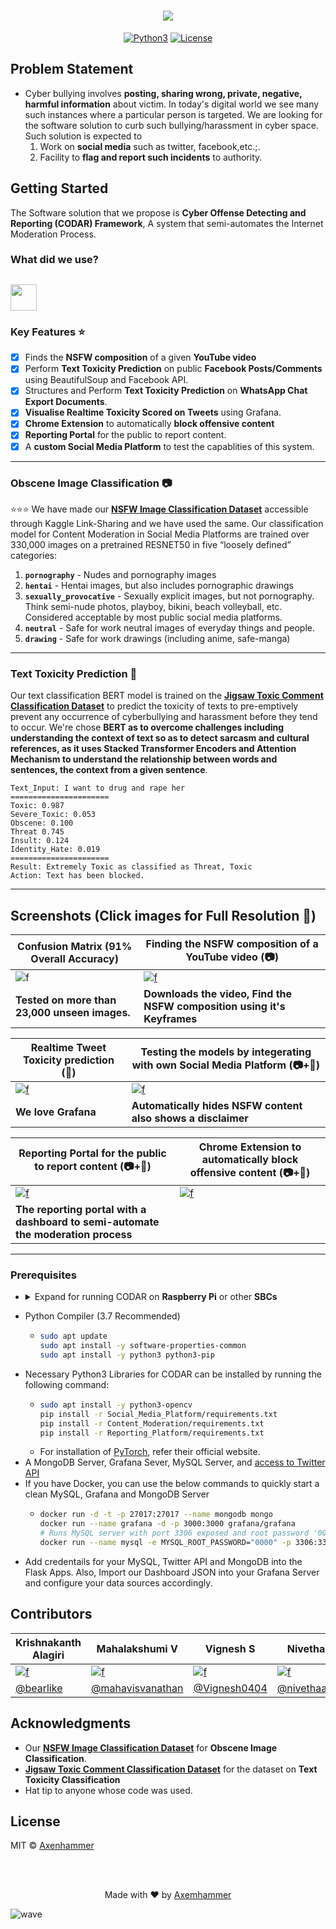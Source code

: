 <h1 align="center">
  <img src="https://imgur.com/4v9ghOJ.png">
</h1>
<p align="center">
<a href=""><img title="Python3" src="https://img.shields.io/badge/Python-3-yellow?style=for-the-badge&logo=python"></a>
<a href=""><img title="License" src="https://img.shields.io/badge/License-MIT-brightgreen?style=for-the-badge&logo="></a>
</p>


## Problem Statement
- Cyber bullying involves **posting, sharing wrong, private, negative, harmful information** about victim. In today's digital world we see many such instances where a particular person is targeted. We are looking for the software solution to curb such bullying/harassment in cyber space. Such solution is expected to 
  1. Work on **social media** such as twitter, facebook,etc.;. 
  2. Facility to **flag and report such incidents** to authority.


## Getting Started
The Software solution that we propose is **Cyber Offense Detecting and Reporting (CODAR) Framework**, A system that semi-automates the Internet Moderation Process.

### What did we use?
<a href="https://github.com/axenhammer/CODAR/network/dependencies"><img height="42" src="https://i.imgur.com/4bUNd79.png" /></a>
----
### Key Features :star:
- [X] Finds the **NSFW composition** of a given **YouTube video**
- [X] Perform **Text Toxicity Prediction** on public **Facebook Posts/Comments** using BeautifulSoup and Facebook API.
- [X] Structures and Perform **Text Toxicity Prediction** on **WhatsApp Chat Export Documents**.
- [X] **Visualise Realtime Toxicity Scored on Tweets** using Grafana.
- [X] **Chrome Extension** to automatically **block offensive content**
- [X] **Reporting Portal** for the public to report content.
- [X] A **custom Social Media Platform** to test the capablities of this system.

-----
### Obscene Image Classification 📷
:star::star::star: We have made our **[NSFW Image Classification Dataset](https://www.kaggle.com/dataset/360fbfce26b59056e60d5e9cd1cfa884c2d66c5b6f3b350254651cd136a41322)** accessible through Kaggle Link-Sharing and we have used the same. Our classification model for Content Moderation in Social Media Platforms are trained over 330,000 images on a pretrained RESNET50 in five “loosely defined” categories:
1. **`pornography`** - Nudes and pornography images
2. **`hentai`** - Hentai images, but also includes pornographic drawings
3. **`sexually_provocative`** - Sexually explicit images, but not pornography. Think semi-nude photos, playboy, bikini, beach volleyball, etc. Considered acceptable by most public social media platforms.
4. **`neutral`** - Safe for work neutral images of everyday things and people.
5. **`drawing`** - Safe for work drawings (including anime, safe-manga)

-----
### Text Toxicity Prediction 💬
Our text classification BERT model is trained on the **[Jigsaw Toxic Comment Classification Dataset](https://www.kaggle.com/c/jigsaw-toxic-comment-classification-challenge/data)** to predict the toxicity of texts to pre-emptively prevent any occurrence of cyberbullying and harassment before they tend to occur. We're chose **BERT as to overcome challenges including understanding the context of text so as to detect sarcasm and cultural references, as it uses Stacked Transformer Encoders and Attention Mechanism to understand the relationship between words and sentences, the context from a given sentence**.  

```
Text_Input: I want to drug and rape her 
======================
Toxic: 0.987 
Severe_Toxic: 0.053 
Obscene: 0.100 
Threat 0.745 
Insult: 0.124 
Identity_Hate: 0.019 
======================
Result: Extremely Toxic as classified as Threat, Toxic 
Action: Text has been blocked. 

```
-----
## Screenshots (Click images for Full Resolution 🎯)

| Confusion Matrix (91% Overall Accuracy) | Finding the NSFW composition of a YouTube video (📷) |
|------|-----|
| ![f](https://imgur.com/zppAC3S.jpg) | [![f](https://imgur.com/Mm3m4H3.gif)](https://i.imgur.com/8r8Zw0w.gif) |
| **Tested on more than 23,000 unseen images.** | **Downloads the video, Find the NSFW composition using it's Keyframes** |

| Realtime Tweet Toxicity prediction (💬) | Testing the models by integerating with own Social Media Platform (📷+💬) |
|------------------------------------|-------------------------------------------------------------------|
| [![f](https://imgur.com/iQWxioB.gif)](https://i.imgur.com/gINYc5i.jpg) | [![f](https://imgur.com/Sv9koRs.gif)](https://i.imgur.com/ivy2HRs.gif) |
| **We love Grafana** | **Automatically hides NSFW content also shows a disclaimer** |

| Reporting Portal for the public to report content (📷+💬) | Chrome Extension to automatically block offensive content (📷+💬) |
|------------------------------------|-------------------------------------------------------------------|
| [![f](https://imgur.com/0mWzEp6.gif)](https://i.imgur.com/bscylSA.gif) | [![f](https://imgur.com/jEM67si.gif)](https://i.imgur.com/IeBvtGs.gif) |
| **The reporting portal with a dashboard to semi-automate the moderation process** ||

-----
### Prerequisites

<ul><li><details>
<summary>Expand for running CODAR on <b>Raspberry Pi</b> or other <b>SBCs</b></summary>
<ul><li>We&#39;d recommend <strong>Raspberry Pi 4 (4GB)</strong> running <a href="https://www.raspberrypi.org/downloads/raspberry-pi-os/">Raspberry Pi OS Lite</a> and <strong>increase the swap size</strong></li>
<li>Follow this to install <strong><a href="https://gist.github.com/akaanirban/621e63237e63bb169126b537d7a1d979">PyTorch on RPi 4</a></strong></li>
</ul></li></ul></details></li></ul>
  
- Python Compiler (3.7 Recommended)
  - ```bash
    sudo apt update
    sudo apt install -y software-properties-common
    sudo apt install -y python3 python3-pip
    ```
- Necessary Python3 Libraries for CODAR can be installed by running the following command:
  - ```bash
    sudo apt install -y python3-opencv
    pip install -r Social_Media_Platform/requirements.txt
    pip install -r Content_Moderation/requirements.txt
    pip install -r Reporting_Platform/requirements.txt
    ```
  - For installation of [PyTorch](https://pytorch.org/), refer their official website. 
 - A MongoDB Server, Grafana Sever, MySQL Server, and [access to Twitter API](https://developer.twitter.com/en/apps) 
  - If you have Docker, you can use the below commands to quickly start a clean MySQL, Grafana and MongoDB Server
    - ```bash
      docker run -d -t -p 27017:27017 --name mongodb mongo
      docker run --name grafana -d -p 3000:3000 grafana/grafana
      # Runs MySQL server with port 3306 exposed and root password '0000' 
      docker run --name mysql -e MYSQL_ROOT_PASSWORD="0000" -p 3306:3306 -d mysql
      ```
- Add credentails for your MySQL, Twitter API and MongoDB into the Flask Apps. Also, Import our Dashboard JSON into your Grafana Server and configure your data sources accordingly. 



## Contributors

| Krishnakanth Alagiri | Mahalakshumi V | Vignesh S | Nivetha MK |
|----------------------|----------------|-----------|------------|
| [![f](https://avatars1.githubusercontent.com/u/39209037?s=86)](https://github.com/bearlike) | [![f](https://avatars2.githubusercontent.com/u/40058339?s=86)](https://github.com/mahavisvanathan) | [![f](https://avatars3.githubusercontent.com/u/42212364?s=86)](https://github.com/Vignesh0404) | [![f](https://avatars2.githubusercontent.com/u/43270349?s=86)](https://github.com/nivethaakm99) | 
| [@bearlike](https://github.com/bearlike) | [@mahavisvanathan](https://github.com/mahavisvanathan) | [@Vignesh0404](https://github.com/Vignesh0404) | [@nivethaakm99](https://github.com/nivethaakm99) |


## Acknowledgments
- Our **[NSFW Image Classification Dataset](https://www.kaggle.com/krishnaalagiri/nsfw-image-classification)** for **Obscene Image Classification**.
- **[Jigsaw Toxic Comment Classification Dataset](https://www.kaggle.com/c/jigsaw-toxic-comment-classification-challenge/data)** for the dataset on **Text Toxicity Classification** 
- Hat tip to anyone whose code was used.


## License
MIT © [Axenhammer](/LICENSE)


<br><br>
<p align="center">
  Made with ❤️ by <a href="https://github.com/axenhammer"> Axemhammer</a>
</p>

![wave](http://cdn.thekrishna.in/img/common/border.png)

